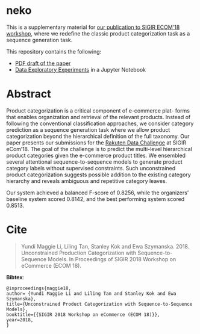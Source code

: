 # neko

This is a supplementary material for [our publication to SIGIR ECOM'18 workshop](https://sigir-ecom.github.io/ecom18DCPapers/ecom18DC_paper_7.pdf), where we redefine the classic product categorization task as a sequence generation task. 

This repository contains the following:

 - [PDF draft of the paper](https://github.com/MaggieMeow/neko/blob/master/unconstrained-product-categorization-seq2seq.pdf)
 - [Data Exploratory Experiments](https://github.com/MaggieMeow/neko/blob/master/Seq2Seq%20Product%20Categorization.ipynb) in a Jupyter Notebook

Abstract
====
Product categorization is a critical component of e-commerce plat- forms that enables organization and retrieval of the relevant products. Instead of following the conventional classification approaches, we consider category prediction as a sequence generation task where we allow product categorization beyond the hierarchical definition of the full taxonomy.
Our paper presents our submissions for the [Rakuten Data Challenge](https://sigir-ecom.github.io/data-task.html) at SIGIR eCom’18. The goal of the challenge is to predict the multi-level hierarchical product categories given the e-commerce product titles. We ensembled several attentional sequence-to-sequence models to generate product category labels without supervised constraints. Such unconstrained product categorization suggests possible addition to the existing category hierarchy and reveals ambiguous and repetitive category leaves.

Our system achieved a balanced F-score of 0.8256, while the organizers’ baseline system scored 0.8142, and the best performing system scored 0.8513.

Cite
====

> Yundi Maggie Li, Liling Tan, Stanley Kok and Ewa Szymanska. 2018. 
>  Unconstrained Production Categorization with Sequence-to-Sequence Models. 
> In Proceedings of SIGIR 2018 Workshop on eCommerce (ECOM 18).


**Bibtex**:

```
@inproceedings{maggie18,
author= {Yundi Maggie Li and Liling Tan and Stanley Kok and Ewa Szymanska},
title={Unconstrained Product Categorization with Sequence-to-Sequence Models},
booktitle={{SIGIR 2018 Workshop on eCommerce (ECOM 18)}},
year=2018,
}
```
